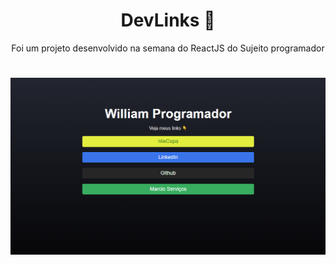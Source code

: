 <h1 align="center">
    DevLinks 🚀
</h1> 
<p align="center">Foi um projeto desenvolvido na semana do ReactJS do Sujeito programador</p>

<h1 align="center">
  <img alt="DevLink" title="Imagem do projeto com a demonstração dos links" src="./public/DevLinks.png" />
</h1>
